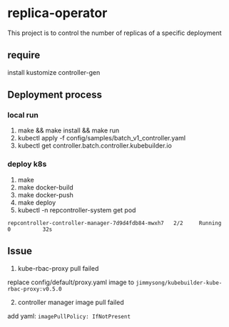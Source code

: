 # replica-operator

This project is to control the number of replicas of a specific deployment

## require

install kustomize controller-gen

## Deployment process

### local run

1. make && make install && make run
2. kubectl apply -f config/samples/batch_v1_controller.yaml
3. kubectl get controller.batch.controller.kubebuilder.io

### deploy k8s

1. make
2. make docker-build
3. make docker-push
4. make deploy
5. kubectl -n repcontroller-system get pod
```
repcontroller-controller-manager-7d9d4fdb84-mwxh7   2/2     Running   0          32s
```

## Issue

1. kube-rbac-proxy pull failed

replace config/default/proxy.yaml image to `jimmysong/kubebuilder-kube-rbac-proxy:v0.5.0`

2. controller manager image pull failed

add yaml: `imagePullPolicy: IfNotPresent`
